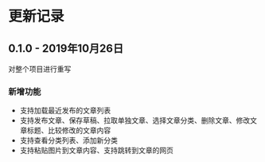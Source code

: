 # 更新记录

## 0.1.0 - 2019年10月26日

对整个项目进行重写

### 新增功能
- 支持加载最近发布的文章列表
- 支持发布文章、保存草稿、拉取单独文章、选择文章分类、删除文章、修改文章标题、比较修改的文章内容
- 支持查看分类列表、添加新分类
- 支持粘贴图片到文章内容、支持跳转到文章的网页